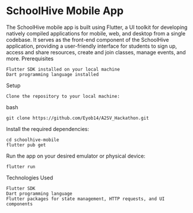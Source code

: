 # SchoolHive Mobile App

The SchoolHive mobile app is built using Flutter, a UI toolkit for developing natively compiled applications for mobile, web, and desktop from a single codebase. It serves as the front-end component of the SchoolHive application, providing a user-friendly interface for students to sign up, access and share resources, create and join classes, manage events, and more.
Prerequisites

    Flutter SDK installed on your local machine
    Dart programming language installed

Setup

    Clone the repository to your local machine:

bash

    git clone https://github.com/Eyob14/A2SV_Hackathon.git

Install the required dependencies:


    cd schoolhive-mobile
    flutter pub get

Run the app on your desired emulator or physical device:

    flutter run

Technologies Used

    Flutter SDK
    Dart programming language
    Flutter packages for state management, HTTP requests, and UI components
